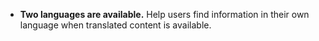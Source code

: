 - **Two languages are available.** Help users find information in their own language when translated content is available.